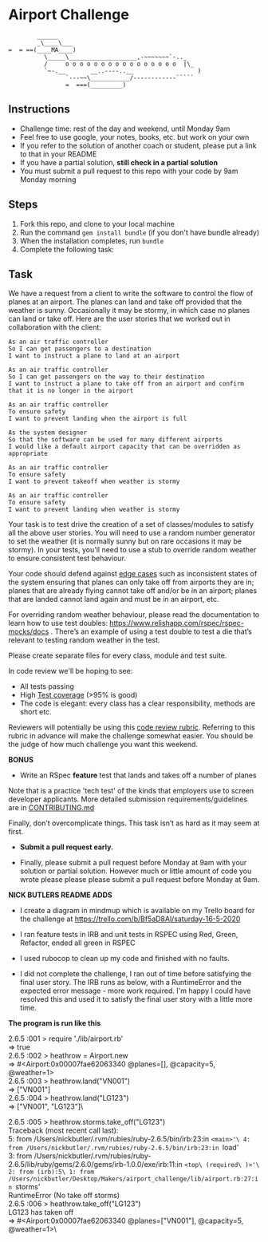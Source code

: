 Airport Challenge
=================

```
        ______
        _\____\___
=  = ==(____MA____)
          \_____\___________________,-~~~~~~~`-.._
          /     o o o o o o o o o o o o o o o o  |\_
          `~-.__       __..----..__                  )
                `---~~\___________/------------`````
                =  ===(_________)

```

Instructions
---------

* Challenge time: rest of the day and weekend, until Monday 9am
* Feel free to use google, your notes, books, etc. but work on your own
* If you refer to the solution of another coach or student, please put a link to that in your README
* If you have a partial solution, **still check in a partial solution**
* You must submit a pull request to this repo with your code by 9am Monday morning

Steps
-------

1. Fork this repo, and clone to your local machine
2. Run the command `gem install bundle` (if you don't have bundle already)
3. When the installation completes, run `bundle`
4. Complete the following task:

Task
-----

We have a request from a client to write the software to control the flow of planes at an airport. The planes can land and take off provided that the weather is sunny. Occasionally it may be stormy, in which case no planes can land or take off.  Here are the user stories that we worked out in collaboration with the client:

```
As an air traffic controller
So I can get passengers to a destination
I want to instruct a plane to land at an airport

As an air traffic controller
So I can get passengers on the way to their destination
I want to instruct a plane to take off from an airport and confirm that it is no longer in the airport

As an air traffic controller
To ensure safety
I want to prevent landing when the airport is full

As the system designer
So that the software can be used for many different airports
I would like a default airport capacity that can be overridden as appropriate

As an air traffic controller
To ensure safety
I want to prevent takeoff when weather is stormy

As an air traffic controller
To ensure safety
I want to prevent landing when weather is stormy
```

Your task is to test drive the creation of a set of classes/modules to satisfy all the above user stories. You will need to use a random number generator to set the weather (it is normally sunny but on rare occasions it may be stormy). In your tests, you'll need to use a stub to override random weather to ensure consistent test behaviour.

Your code should defend against [edge cases](http://programmers.stackexchange.com/questions/125587/what-are-the-difference-between-an-edge-case-a-corner-case-a-base-case-and-a-b) such as inconsistent states of the system ensuring that planes can only take off from airports they are in; planes that are already flying cannot take off and/or be in an airport; planes that are landed cannot land again and must be in an airport, etc.

For overriding random weather behaviour, please read the documentation to learn how to use test doubles: https://www.relishapp.com/rspec/rspec-mocks/docs . There’s an example of using a test double to test a die that’s relevant to testing random weather in the test.

Please create separate files for every class, module and test suite.

In code review we'll be hoping to see:

* All tests passing
* High [Test coverage](https://github.com/makersacademy/course/blob/master/pills/test_coverage.md) (>95% is good)
* The code is elegant: every class has a clear responsibility, methods are short etc.

Reviewers will potentially be using this [code review rubric](docs/review.md).  Referring to this rubric in advance will make the challenge somewhat easier.  You should be the judge of how much challenge you want this weekend.

**BONUS**

* Write an RSpec **feature** test that lands and takes off a number of planes

Note that is a practice 'tech test' of the kinds that employers use to screen developer applicants.  More detailed submission requirements/guidelines are in [CONTRIBUTING.md](CONTRIBUTING.md)

Finally, don’t overcomplicate things. This task isn’t as hard as it may seem at first.

* **Submit a pull request early.**

* Finally, please submit a pull request before Monday at 9am with your solution or partial solution.  However much or little amount of code you wrote please please please submit a pull request before Monday at 9am.

**NICK BUTLERS README ADDS**

* I create a diagram in mindmup which is available
on my Trello board for the challenge at https://trello.com/b/Bf5aD8Al/saturday-16-5-2020

* I ran feature tests in IRB and unit tests in RSPEC using Red, Green, Refactor, ended all green in RSPEC

* I used rubocop to clean up my code and finished with no faults.

* I did not complete the challenge, I ran out of time before satisfying the final user story. The IRB
runs as below, with a RuntimeError and the expected error message - more work required.
I'm happy I could have resolved this and used it to satisfy the final user story with a little
more time.

**The program is run like this**

2.6.5 :001 > require './lib/airport.rb'\
 => true\
2.6.5 :002 > heathrow = Airport.new\
 => #<Airport:0x00007fae62063340 @planes=[], @capacity=5, @weather=1>\
2.6.5 :003 > heathrow.land("VN001")\
 => ["VN001"]\
2.6.5 :004 > heathrow.land("LG123")\
 => ["VN001", "LG123"]\

2.6.5 :005 > heathrow.storms.take_off("LG123")\
Traceback (most recent call last):\
        5: from /Users/nickbutler/.rvm/rubies/ruby-2.6.5/bin/irb:23:in `<main>'\
        4: from /Users/nickbutler/.rvm/rubies/ruby-2.6.5/bin/irb:23:in `load'\
        3: from /Users/nickbutler/.rvm/rubies/ruby-2.6.5/lib/ruby/gems/2.6.0/gems/irb-1.0.0/exe/irb:11:in `<top\ (required\
)>'\
        2: from (irb):5\
        1: from /Users/nickbutler/Desktop/Makers/airport_challenge/lib/airport.rb:27:in `storms'\
RuntimeError (No take off storms)\
2.6.5 :006 > heathrow.take_off("LG123")\
LG123 has taken off\
 => #<Airport:0x00007fae62063340 @planes=["VN001"], @capacity=5, @weather=1>\
